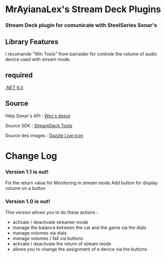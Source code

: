 # MrAyianaLex's Stream Deck Plugins

### Stream Deck plugin for comunicate with SteelSeries Sonar's

## Library Features
I recomande "Win Tools" from barraider for controle the volume of audio device used with stream mode.

## required
[.NET 6.0](https://dotnet.microsoft.com/en-us/download/dotnet/6.0)

## Source
Help Sonar's API : [Wex's depot](https://github.com/wex/sonar-rev)

Source SDK : [StreamDeck Tools](https://github.com/BarRaider/streamdeck-tools)

Source des images : [Dazzle Live icon](https://www.svgrepo.com/collection/dazzle-line-icons/)

# Change Log
### Version 1.1 is out!
Fix the return value for Monitoring in stream mode
Add button for display volume on a button

### Version 1.0 is out!
This version allows you to do these actions :
- activate / deactivate streamer mode
- manage the balance between the cat and the game via the dials
- manage volumes via dials
- manage volumes / fall via buttons
- activate / deactivate the return of stream mode
- allows you to change the assignment of a device via the buttons
